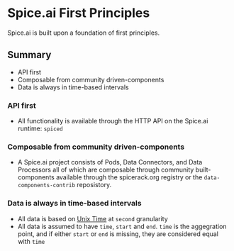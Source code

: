 # Spice.ai First Principles

Spice.ai is built upon a foundation of first principles.

## Summary

- API first
- Composable from community driven-components
- Data is always in time-based intervals

### API first

- All functionality is available through the HTTP API on the Spice.ai runtime: `spiced`

### Composable from community driven-components

- A Spice.ai project consists of Pods, Data Connectors, and Data Processors all of which are composable through community built-components available through the spicerack.org registry or the `data-components-contrib` reposistory.

### Data is always in time-based intervals

- All data is based on [Unix Time](https://en.wikipedia.org/wiki/Unix_time) at `second` granularity
- All data is assumed to have `time`, `start` and `end`. `time` is the aggegration point, and if either `start` or `end` is missing, they are considered equal with `time`
